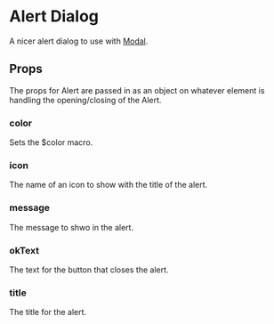 # Alert Dialog
A nicer alert dialog to use with [Modal](#/modal).

## Props
The props for Alert are passed in as an object on whatever element is handling
the opening/closing of the Alert.

### color
Sets the $color macro.

### icon
The name of an icon to show with the title of the alert.

### message
The message to shwo in the alert.

### okText
The text for the button that closes the alert.

### title
The title for the alert.
